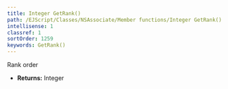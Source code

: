 ```yaml
---
title: Integer GetRank()
path: /EJScript/Classes/NSAssociate/Member functions/Integer GetRank()
intellisense: 1
classref: 1
sortOrder: 1259
keywords: GetRank()
---
```



Rank order



* **Returns:** Integer


